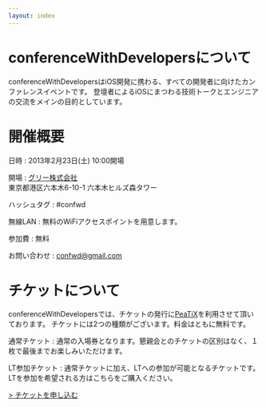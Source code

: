 ```yaml
---
layout: index
---
```


# conferenceWithDevelopersについて

conferenceWithDevelopersはiOS開発に携わる、すべての開発者に向けたカンファレンスイベントです。
登壇者によるiOSにまつわる技術トークとエンジニアの交流をメインの目的としています。

# 開催概要

日時
: 2013年2月23日(土) 10:00開場

開場
: [グリー株式会社](http://corp.gree.net/jp/ja/) <br /> 東京都港区六本木6-10-1 六本木ヒルズ森タワー

ハッシュタグ
: #confwd

無線LAN
: 無料のWiFiアクセスポイントを用意します。

参加費
: 無料

お問い合わせ
: confwd@gmail.com

# チケットについて

conferenceWithDevelopersでは、チケットの発行に[PeaTiX](http://peatix.com/)を利用させて頂いております。
チケットには2つの種類がございます。料金はともに無料です。

通常チケット
: 通常の入場券となります。懇親会とのチケットの区別はなく、１枚で最後までお楽しみいただけます。

LT参加チケット
: 通常チケットに加え、LTへの参加が可能となるチケットです。LTを参加を希望される方はこちらをご購入ください。

<a href="http://peatix.com/event/9727" class="peatix">&gt; チケットを申し込む</a>

　
